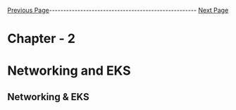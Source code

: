 

[Previous Page]()---------------------------------------------------- [Next Page](https://github.com/EtricKombat/Course_Practical_Guide_EKS/blob/master/_docs/ch2/go_private%2Cgo_secure%2Cgo_open_vpn.md)



# Chapter - 2 
# Networking and EKS

## Networking & EKS


